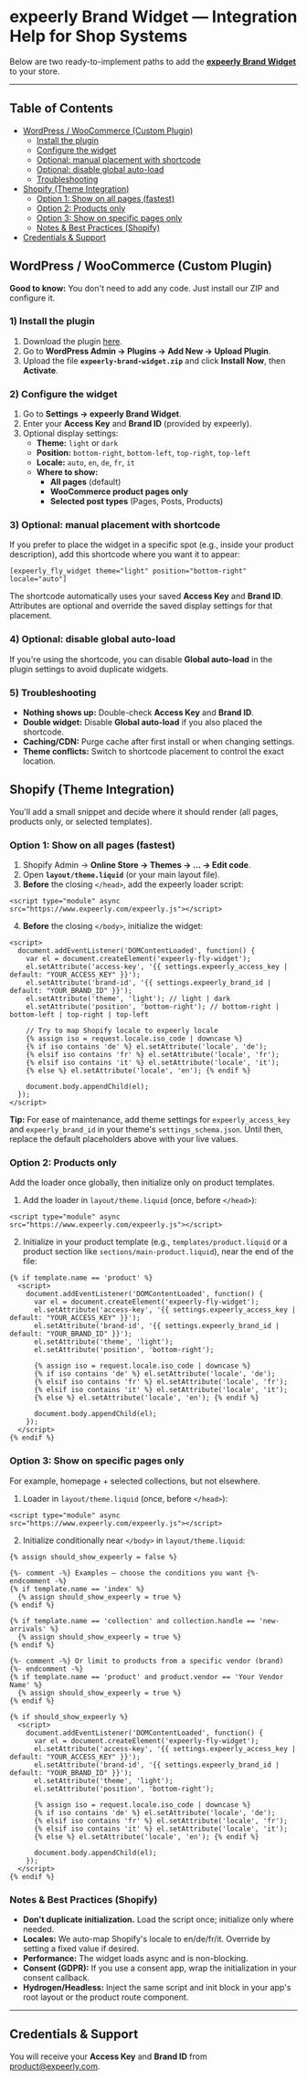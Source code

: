 # expeerly Brand Widget — Integration Help for Shop Systems

Below are two ready-to-implement paths to add the **[expeerly Brand Widget](https://github.com/expeerly/embeddocumentation/blob/main/brandwidgetvideoreviews.md)** to your store.

---

## Table of Contents
- [WordPress / WooCommerce (Custom Plugin)](#wordpress--woocommerce-custom-plugin)
  - [Install the plugin](#install-the-plugin)
  - [Configure the widget](#configure-the-widget)
  - [Optional: manual placement with shortcode](#optional-manual-placement-with-shortcode)
  - [Optional: disable global auto-load](#optional-disable-global-auto-load)
  - [Troubleshooting](#troubleshooting)
- [Shopify (Theme Integration)](#shopify-theme-integration)
  - [Option 1: Show on all pages (fastest)](#option-1-show-on-all-pages-fastest)
  - [Option 2: Products only](#option-2-products-only)
  - [Option 3: Show on specific pages only](#option-3-show-on-specific-pages-only)
  - [Notes & Best Practices (Shopify)](#notes--best-practices-shopify)
- [Credentials & Support](#credentials--support)

## WordPress / WooCommerce (Custom Plugin)

**Good to know:** You don't need to add any code. Just install our ZIP and configure it.

### 1) Install the plugin
1. Download the plugin [here](https://drive.google.com/drive/folders/1_Qk5DVe1C6taByCHigUFR_WXyvhDSa_D?usp=sharing).
2. Go to **WordPress Admin → Plugins → Add New → Upload Plugin**.
3. Upload the file **`expeerly-brand-widget.zip`** and click **Install Now**, then **Activate**.

### 2) Configure the widget
1. Go to **Settings → expeerly Brand Widget**.
2. Enter your **Access Key** and **Brand ID** (provided by expeerly).
3. Optional display settings:
   - **Theme:** `light` or `dark`
   - **Position:** `bottom-right`, `bottom-left`, `top-right`, `top-left`
   - **Locale:** `auto`, `en`, `de`, `fr`, `it`
   - **Where to show:**  
     - **All pages** (default)  
     - **WooCommerce product pages only**  
     - **Selected post types** (Pages, Posts, Products)

### 3) Optional: manual placement with shortcode
If you prefer to place the widget in a specific spot (e.g., inside your product description), add this shortcode where you want it to appear:

```
[expeerly_fly_widget theme="light" position="bottom-right" locale="auto"]
```

The shortcode automatically uses your saved **Access Key** and **Brand ID**. Attributes are optional and override the saved display settings for that placement.

### 4) Optional: disable global auto-load
If you're using the shortcode, you can disable **Global auto-load** in the plugin settings to avoid duplicate widgets.

### 5) Troubleshooting
- **Nothing shows up:** Double-check **Access Key** and **Brand ID**.  
- **Double widget:** Disable **Global auto-load** if you also placed the shortcode.  
- **Caching/CDN:** Purge cache after first install or when changing settings.  
- **Theme conflicts:** Switch to shortcode placement to control the exact location.


## Shopify (Theme Integration)

You'll add a small snippet and decide where it should render (all pages, products only, or selected templates).

### Option 1: Show on all pages (fastest)
1. Shopify Admin → **Online Store → Themes → … → Edit code**.
2. Open **`layout/theme.liquid`** (or your main layout file).
3. **Before** the closing `</head>`, add the expeerly loader script:

```liquid
<script type="module" async src="https://www.expeerly.com/expeerly.js"></script>
```

4. **Before** the closing `</body>`, initialize the widget:

```liquid
<script>
  document.addEventListener('DOMContentLoaded', function() {
    var el = document.createElement('expeerly-fly-widget');
    el.setAttribute('access-key', '{{ settings.expeerly_access_key | default: "YOUR_ACCESS_KEY" }}');
    el.setAttribute('brand-id', '{{ settings.expeerly_brand_id | default: "YOUR_BRAND_ID" }}');
    el.setAttribute('theme', 'light'); // light | dark
    el.setAttribute('position', 'bottom-right'); // bottom-right | bottom-left | top-right | top-left

    // Try to map Shopify locale to expeerly locale
    {% assign iso = request.locale.iso_code | downcase %}
    {% if iso contains 'de' %} el.setAttribute('locale', 'de');
    {% elsif iso contains 'fr' %} el.setAttribute('locale', 'fr');
    {% elsif iso contains 'it' %} el.setAttribute('locale', 'it');
    {% else %} el.setAttribute('locale', 'en'); {% endif %}

    document.body.appendChild(el);
  });
</script>
```

**Tip:** For ease of maintenance, add theme settings for `expeerly_access_key` and `expeerly_brand_id` in your theme's `settings_schema.json`. Until then, replace the default placeholders above with your live values.

### Option 2: Products only
Add the loader once globally, then initialize only on product templates.

1. Add the loader in `layout/theme.liquid` (once, before `</head>`):

```liquid
<script type="module" async src="https://www.expeerly.com/expeerly.js"></script>
```

2. Initialize in your product template (e.g., `templates/product.liquid` or a product section like `sections/main-product.liquid`), near the end of the file:

```liquid
{% if template.name == 'product' %}
  <script>
    document.addEventListener('DOMContentLoaded', function() {
      var el = document.createElement('expeerly-fly-widget');
      el.setAttribute('access-key', '{{ settings.expeerly_access_key | default: "YOUR_ACCESS_KEY" }}');
      el.setAttribute('brand-id', '{{ settings.expeerly_brand_id | default: "YOUR_BRAND_ID" }}');
      el.setAttribute('theme', 'light');
      el.setAttribute('position', 'bottom-right');

      {% assign iso = request.locale.iso_code | downcase %}
      {% if iso contains 'de' %} el.setAttribute('locale', 'de');
      {% elsif iso contains 'fr' %} el.setAttribute('locale', 'fr');
      {% elsif iso contains 'it' %} el.setAttribute('locale', 'it');
      {% else %} el.setAttribute('locale', 'en'); {% endif %}

      document.body.appendChild(el);
    });
  </script>
{% endif %}
```

### Option 3: Show on specific pages only
For example, homepage + selected collections, but not elsewhere.

1. Loader in `layout/theme.liquid` (once, before `</head>`):

```liquid
<script type="module" async src="https://www.expeerly.com/expeerly.js"></script>
```

2. Initialize conditionally near `</body>` in `layout/theme.liquid`:

```liquid
{% assign should_show_expeerly = false %}

{%- comment -%} Examples — choose the conditions you want {%- endcomment -%}
{% if template.name == 'index' %}
  {% assign should_show_expeerly = true %}
{% endif %}

{% if template.name == 'collection' and collection.handle == 'new-arrivals' %}
  {% assign should_show_expeerly = true %}
{% endif %}

{%- comment -%} Or limit to products from a specific vendor (brand) {%- endcomment -%}
{% if template.name == 'product' and product.vendor == 'Your Vendor Name' %}
  {% assign should_show_expeerly = true %}
{% endif %}

{% if should_show_expeerly %}
  <script>
    document.addEventListener('DOMContentLoaded', function() {
      var el = document.createElement('expeerly-fly-widget');
      el.setAttribute('access-key', '{{ settings.expeerly_access_key | default: "YOUR_ACCESS_KEY" }}');
      el.setAttribute('brand-id', '{{ settings.expeerly_brand_id | default: "YOUR_BRAND_ID" }}');
      el.setAttribute('theme', 'light');
      el.setAttribute('position', 'bottom-right');

      {% assign iso = request.locale.iso_code | downcase %}
      {% if iso contains 'de' %} el.setAttribute('locale', 'de');
      {% elsif iso contains 'fr' %} el.setAttribute('locale', 'fr');
      {% elsif iso contains 'it' %} el.setAttribute('locale', 'it');
      {% else %} el.setAttribute('locale', 'en'); {% endif %}

      document.body.appendChild(el);
    });
  </script>
{% endif %}
```

### Notes & Best Practices (Shopify)
- **Don't duplicate initialization.** Load the script once; initialize only where needed.
- **Locales:** We auto-map Shopify's locale to en/de/fr/it. Override by setting a fixed value if desired.
- **Performance:** The widget loads async and is non-blocking.
- **Consent (GDPR):** If you use a consent app, wrap the initialization in your consent callback.
- **Hydrogen/Headless:** Inject the same script and init block in your app's root layout or the product route component.

---

## Credentials & Support

You will receive your **Access Key** and **Brand ID** from product@expeerly.com.

